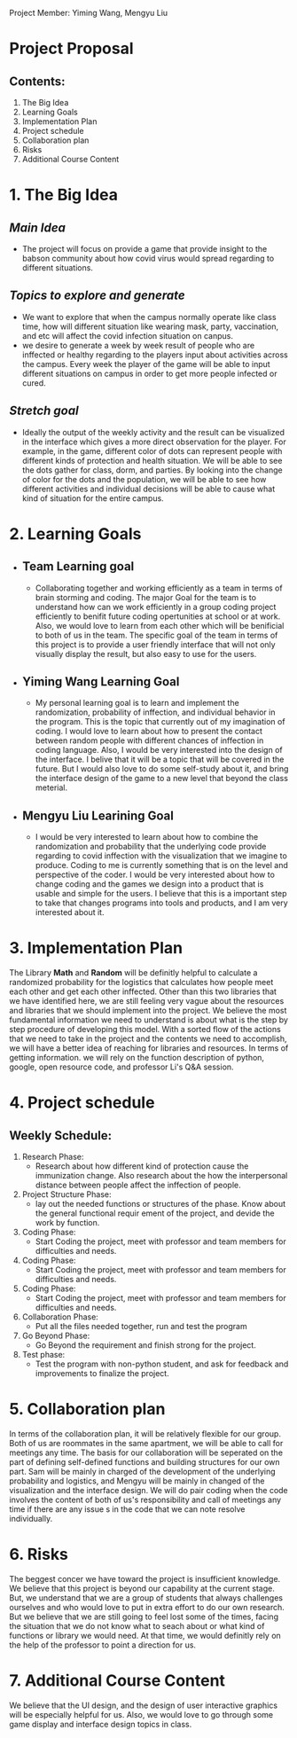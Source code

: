 Project Member: Yiming Wang, Mengyu Liu
# Project Proposal

## Contents:
1. The Big Idea
2. Learning Goals
3. Implementation Plan
4. Project schedule
5. Collaboration plan
6. Risks
7. Additional Course Content

# 1. The Big Idea
## *Main Idea*
* The project will focus on provide a game that provide insight to the babson community about how covid virus would spread regarding to different situations. 
## *Topics to explore and  generate*
* We want to explore that when the campus normally operate like class time, how will different situation like wearing mask, party, vaccination, and etc will affect the covid infection situation on canpus.
* we desire to generate a week by week result of people who are inffected or healthy regarding to the players input about activities across the campus. Every week the player of the game will be able to input different situations on campus in order to get more people infected or cured. 
## *Stretch goal*
* Ideally the output of the weekly activity and the result can be visualized in the interface which gives a more direct observation for the player. For example, in the game, different color of dots can represent people with different kinds of protection and health situation. We will be able to see the dots gather for class, dorm, and parties. By looking into the change of color for the dots and the population, we will be able to see how different activities and individual decisions will be able to cause what kind of situation for the entire campus.
# 2. Learning Goals
* ## Team Learning goal
    * Collaborating together and working efficiently as a team in terms of brain storming and coding. The major Goal for the team is to understand how can we work efficiently in a group coding project efficiently to benifit future coding opertunities at school or at work. Also, we would love to learn from each other which will be benificial to both of us in the team. The specific goal of the team in terms of this project is to provide a user friendly interface that will not only visually display the result, but also easy to use for the users.
* ## Yiming Wang Learning Goal
    * My personal learning goal is to learn and implement the randomization, probability of inffection, and individual behavior in the program. This is the topic that currently out of my imagination of coding. I would love to learn about how to present the contact between random people with different chances of inffection in coding language. Also, I would be very interested into the design of the interface. I belive that it will be a topic that will be covered in the future. But I would also love to do some self-study about it, and bring the interface design of the game to a new level that beyond the class meterial.
* ## Mengyu Liu Learining Goal
    * I would be very interested to learn about how to combine the randomization and probability that the underlying code provide regarding to covid inffection with the visualization that we imagine to produce. Coding to me is currently something that is on the level and perspective of the coder. I would be very interested about how to change coding and the games we design into a product that is usable and simple for the users. I believe that this is a important step to take that changes programs into tools and products, and I am very interested about it.
# 3. Implementation Plan
The Library **Math** and **Random** will be definitly helpful to calculate a randomized probability for the logistics that calculates how people meet each other and get each other inffected. Other than this two libraries that we have identified here, we are still feeling very vague about the resources and libraries that we should implement into the project. We believe the most fundamental information we need to understand is about what is the step by step procedure of developing this model. With a sorted flow of the actions that we need to take in the project and the contents we need to accomplish, we will have a better idea of reaching for libraries and resources. In terms of getting information. we will rely on the function description of python, google, open resource code, and professor Li's Q&A session.
# 4. Project schedule
## Weekly Schedule:
1. Research Phase: 
    * Research about how different kind of protection cause the immunization change. Also research about the how the interpersonal distance between people affect the inffection of people.
2. Project Structure Phase: 
    * lay out the needed functions or structures of the phase. Know about the general functional requir
    ement of the project, and devide the work by function.
3. Coding Phase: 
    * Start Coding the project, meet with professor and team members for difficulties and needs.
4. Coding Phase: 
    * Start Coding the project, meet with professor and team members for difficulties and needs.
5. Coding Phase: 
    * Start Coding the project, meet with professor and team members for difficulties and needs.
6. Collaboration Phase: 
    * Put all the files needed together, run and test the program
7. Go Beyond Phase: 
    * Go Beyond the requirement and finish strong for the project.
8. Test phase: 
    * Test the program with non-python student, and ask for feedback and improvements to finalize the project.

# 5. Collaboration plan
In terms of the collaboration plan, it will be relatively flexible for our group. Both of us are roommates in the same apartment, we will be able to call for meetings any time. The basis for our collaboration will be seperated on the part of defining self-defined functions and building structures for our own part. Sam will be mainly in charged of the development of the underlying probability and logistics, and Mengyu will be mainly in changed of the visualization and the interface design. We will do pair coding when the code involves the content of both of us's responsibility and call of meetings any time if there are any issue s in the code that we can note resolve individually.
# 6. Risks
The beggest concer we have toward the project is insufficient knowledge. We believe that this project is beyond our capability at the current stage. But, we understand that we are a group of students that always challenges ourselves and who would love to put in extra effort to do our own research. But we believe that we are still going to feel lost some of the times, facing the situation that we do not know what to seach about or what kind of functions or library we would need. At that time, we would definitly rely on the help of the professor to point a direction for us.
# 7. Additional Course Content
We believe that the UI design, and the design of user interactive graphics will be especially helpful for us. Also, we would love to go through some game display and interface design topics in class.